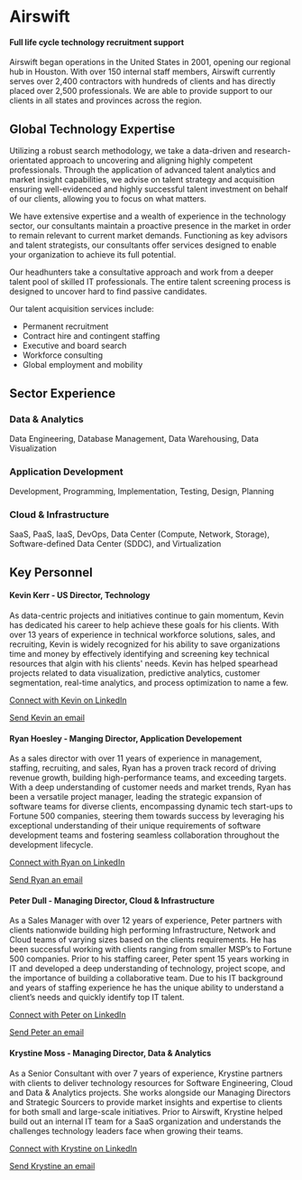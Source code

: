 # Airswift
<h4>Full life cycle technology recruitment support</h4>

<p>Airswift began operations in the United States in 2001, opening our regional hub in Houston. With over 150 internal staff members, Airswift currently serves over 2,400 contractors with hundreds of clients and has directly placed over 2,500 professionals. We are able to provide support to our clients in all states and provinces across the region.</p>

<h2>Global Technology Expertise</h2>
<p>Utilizing a robust search methodology, we take a data-driven and research-orientated approach to uncovering and aligning highly competent professionals. Through the application of advanced talent analytics and market insight capabilities, we advise on talent strategy and acquisition ensuring well-evidenced and highly successful talent investment on behalf of our clients, allowing you to focus on what matters.

We have extensive expertise and a wealth of experience in the technology sector, our consultants maintain a proactive presence in the market in order to remain relevant to current market demands. Functioning as key advisors and talent strategists, our consultants offer services designed to enable your organization to achieve its full potential.

Our headhunters take a consultative approach and work from a deeper talent pool of skilled IT professionals. The entire talent screening process is designed to uncover hard to find passive candidates.

Our talent acquisition services include:
<ul>
  <li>Permanent recruitment  </li>
  <li>Contract hire and contingent staffing</li>
  <li>Executive and board search</li>
  <li>Workforce consulting</li>
  <li>Global employment and mobility</li></ul>
</p>
<h2>Sector Experience</h2>
<h3>Data & Analytics</h3>
<p>Data Engineering, Database
Management, Data Warehousing,
Data Visualization
</p>
<h3>Application Development</h3>
<p>Development, Programming,
Implementation, Testing, Design,
Planning
</p>
<h3>Cloud & Infrastructure</h3>
<p>SaaS, PaaS, IaaS, DevOps, Data Center (Compute, Network, Storage), Software-defined Data Center (SDDC), and Virtualization</p>

<h2>Key Personnel</h2>
<h4>Kevin Kerr - US Director, Technology</h4>
<p>As data-centric projects and initiatives continue to gain momentum, Kevin has dedicated his career to help achieve these goals for his clients. With over 13 years of experience in technical workforce solutions, sales, and recruiting, Kevin is widely recognized for his ability to save organizations time and money by effectively identifying and screening key technical resources that algin with his clients' needs. Kevin has helped spearhead projects related to data visualization, predictive analytics, customer segmentation, real-time analytics, and process optimization to name a few.</p>
<p><a href="https://www.linkedin.com/in/kevinkerritsearch/">Connect with Kevin on LinkedIn</a></p>
<a href="mailto:kevin.kerr@airswift.com">Send Kevin an email</a>

<h4>Ryan Hoesley - Manging Director, Application Developement</h4>
<p>As a sales director with over 11 years of experience in management, staffing, recruiting, and sales, Ryan has a proven track record of driving revenue growth, building high-performance teams, and exceeding targets. With a deep understanding of customer needs and market trends, Ryan has been a versatile project manager, leading the strategic expansion of software teams for diverse clients, encompassing dynamic tech start-ups to Fortune 500 companies, steering them towards success by leveraging his exceptional understanding of their unique requirements of software development teams and fostering seamless collaboration throughout the development lifecycle.</p>
<p><a href="https://www.linkedin.com/in/ryanhoesley/">Connect with Ryan on LinkedIn</a></p>
<a href="mailto:ryan.hoesley@airswift.com">Send Ryan an email</a>

<h4>Peter Dull - Managing Director, Cloud & Infrastructure</h4>
<p>As a Sales Manager with over 12 years of experience, Peter partners with clients nationwide building high performing Infrastructure, Network and Cloud teams of varying sizes based on the clients requirements.  He has been successful working with clients ranging from smaller MSP’s to Fortune 500 companies.  Prior to his staffing career, Peter spent 15 years working in IT and developed a deep understanding of technology, project scope, and the importance of building a collaborative team. Due to his IT background and years of staffing experience he has the unique ability to understand a client’s needs and quickly identify top IT talent.</p>
<p><a href="https://www.linkedin.com/in/peterdull/">Connect with Peter on LinkedIn</a></p>
<a href="mailto:peter.dull@airswift.com">Send Peter an email</a>

<h4>Krystine Moss - Managing Director, Data & Analytics</h4>
<p>As a Senior Consultant with over 7 years of experience, Krystine partners with clients to deliver technology resources for Software Engineering, Cloud and Data & Analytics projects. She works alongside our Managing Directors and Strategic Sourcers to provide market insights and expertise to clients for both small and large-scale initiatives. Prior to Airswift, Krystine helped build out an internal IT team for a SaaS organization and understands the challenges technology leaders face when growing their teams.</p>
<p><a href="https://www.linkedin.com/in/krystine-moss/">Connect with Krystine on LinkedIn</a></p>
<a href="mailto:krystine.moss@airswift.com">Send Krystine an email</a>

